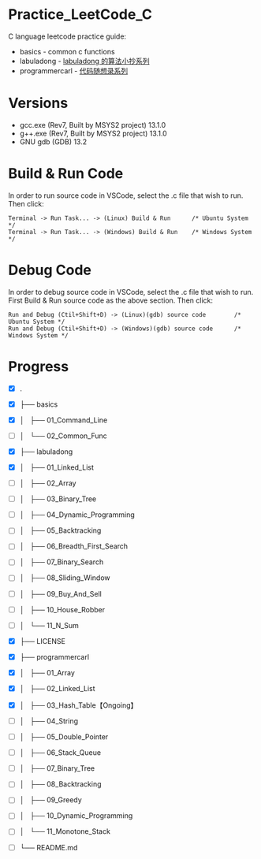 # Practice_LeetCode_C

C language leetcode practice guide:

- basics - common c functions
- labuladong - [labuladong 的算法小抄系列](https://labuladong.github.io/algo/home/)
- programmercarl - [代码随想录系列](https://programmercarl.com/)

# Versions

- gcc.exe (Rev7, Built by MSYS2 project) 13.1.0
- g++.exe (Rev7, Built by MSYS2 project) 13.1.0
- GNU gdb (GDB) 13.2

# Build & Run Code
In order to run source code in VSCode, select the .c file that wish to run. Then click:
```
Terminal -> Run Task... -> (Linux) Build & Run      /* Ubuntu System */
Terminal -> Run Task... -> (Windows) Build & Run    /* Windows System */
```

# Debug Code
In order to debug source code in VSCode, select the .c file that wish to run.
First Build & Run source code as the above section.
Then click:
```
Run and Debug (Ctil+Shift+D) -> (Linux)(gdb) source code        /* Ubuntu System */
Run and Debug (Ctil+Shift+D) -> (Windows)(gdb) source code      /* Windows System */
```

# Progress

- [x] .
- [x] ├── basics
- [x] │   ├── 01_Command_Line
- [ ] │   └── 02_Common_Func
- [x] ├── labuladong
- [x] │   ├── 01_Linked_List
- [ ] │   ├── 02_Array
- [ ] │   ├── 03_Binary_Tree
- [ ] │   ├── 04_Dynamic_Programming
- [ ] │   ├── 05_Backtracking
- [ ] │   ├── 06_Breadth_First_Search
- [ ] │   ├── 07_Binary_Search
- [ ] │   ├── 08_Sliding_Window
- [ ] │   ├── 09_Buy_And_Sell
- [ ] │   ├── 10_House_Robber
- [ ] │   └── 11_N_Sum
- [x] ├── LICENSE
- [x] ├── programmercarl
- [x] │   ├── 01_Array
- [x] │   ├── 02_Linked_List
- [x] │   ├── 03_Hash_Table【Ongoing】
- [ ] │   ├── 04_String
- [ ] │   ├── 05_Double_Pointer
- [ ] │   ├── 06_Stack_Queue
- [ ] │   ├── 07_Binary_Tree
- [ ] │   ├── 08_Backtracking
- [ ] │   ├── 09_Greedy
- [ ] │   ├── 10_Dynamic_Programming
- [ ] │   └── 11_Monotone_Stack
- [ ] └── README.md

